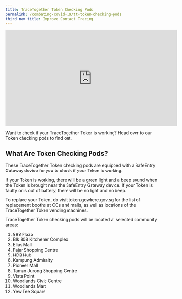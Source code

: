 ```yaml
---
title: TraceTogether Token Checking Pods
permalink: /combating-covid-19/tt-token-checking-pods
third_nav_title: Improve Contact Tracing
---
```

<iframe allowfullscreen="" allow="accelerometer; autoplay; clipboard-write; encrypted-media; gyroscope; picture-in-picture" frameborder="0" title="YouTube video player" src="https://www.youtube.com/embed/LI1lx3lxKz8" height="315" width="560"></iframe>

Want to check if your TraceTogether Token is working? Head over to our Token checking pods to find out.

## What Are Token Checking Pods?

These TraceTogether Token checking pods are equipped with a SafeEntry Gateway device for you to check if your Token is working.

If your Token is working, there will be a green light and a beep sound when the Token is brought near the SafeEntry Gateway device. If your Token is faulty or is out of battery, there will be no light and no beep.

To replace your Token, do visit token.gowhere.gov.sg for the list of replacement booths at CCs and malls, as well as locations of the TraceTogether Token vending machines.

TraceTogether Token checking pods will be located at selected community areas:

1. 888 Plaza
2. Blk 808 Kitchener Complex
3. Elias Mall
4. Fajar Shopping Centre
5. HDB Hub
6. Kampung Admiralty
7. Pioneer Mall
8. Taman Jurong Shopping Centre
9. Vista Point
10. Woodlands Civic Centre
11. Woodlands Mart
12. Yew Tee Square